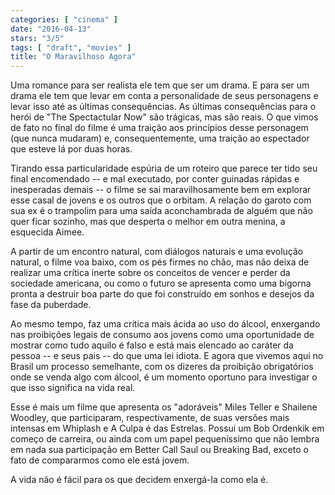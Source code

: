 ```yaml
---
categories: [ "cinema" ]
date: "2016-04-13"
stars: "3/5"
tags: [ "draft", "movies" ]
title: "O Maravilhoso Agora"
---
```

Uma romance para ser realista ele tem que ser um drama. E para ser um
drama ele tem que levar em conta a personalidade de seus personagens e
levar isso até as últimas consequências. As últimas consequências
para o herói de "The Spectactular Now" são trágicas, mas são reais. O
que vimos de fato no final do filme é uma traição aos princípios
desse personagem (que nunca mudaram) e, consequentemente, uma traição
ao espectador que esteve lá por duas horas.

Tirando essa particularidade espúria de um roteiro que parece ter tido
seu final encomendado -- e mal executado, por conter guinadas rápidas
e inesperadas demais -- o filme se sai maravilhosamente bem em explorar
esse casal de jovens e os outros que o orbitam. A relação do garoto
com sua ex é o trampolim para uma saída aconchambrada de alguém que
não quer ficar sozinho, mas que desperta o melhor em outra menina,
a esquecida Aimee.

A partir de um encontro natural, com diálogos naturais e uma evolução
natural, o filme voa baixo, com os pés firmes no chão, mas não deixa
de realizar uma crítica inerte sobre os conceitos de vencer e perder
da sociedade americana, ou como o futuro se apresenta como uma bigorna
pronta a destruir boa parte do que foi construído em sonhos e desejos
da fase da puberdade.

Ao mesmo tempo, faz uma crítica mais ácida ao uso do álcool, enxergando
nas proibições legais de consumo aos jovens como uma oportunidade de
mostrar como tudo aquilo é falso e está mais elencado ao caráter da
pessoa -- e seus pais -- do que uma lei idiota. E agora que vivemos
aqui no Brasil um processo semelhante, com os dizeres da proibição
obrigatórios onde se venda algo com álcool, é um momento oportuno
para investigar o que isso significa na vida real.

Esse é mais um filme que apresenta os "adoráveis" Miles Teller e
Shailene Woodley, que participaram, respectivamente, de suas versões mais
intensas em Whiplash e A Culpa é das Estrelas. Possui um Bob Ordenkik
em começo de carreira, ou ainda com um papel pequeníssimo que não
lembra em nada sua participação em Better Call Saul ou Breaking Bad,
exceto o fato de compararmos como ele está jovem.

A vida não é fácil para os que decidem enxergá-la como ela é.

